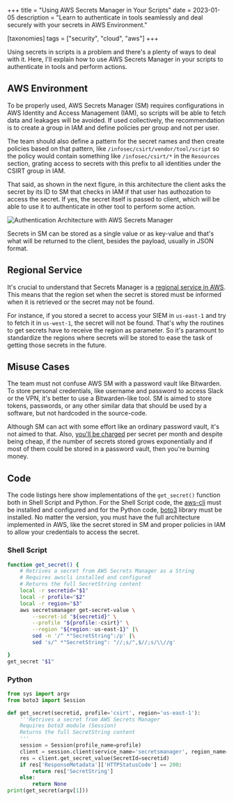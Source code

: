 +++
title = "Using AWS Secrets Manager in Your Scripts"
date  = 2023-01-05
description = "Learn to authenticate in tools seamlessly and deal securely with your secrets in AWS Environment."

[taxonomies]
tags = ["security", "cloud", "aws"]
+++

Using secrets in scripts is a problem and there's a plenty of ways to deal with it.  Here, I'll explain how to use AWS Secrets Manager in your scripts to authenticate in tools and perform actions.


## AWS Environment
To be properly used, AWS Secrets Manager (SM) requires configurations in AWS Identity and Access Management (IAM), so scripts will be able to fetch data and leakages will be avoided.  If used collectively, the recommendation is to create a group in IAM and define policies per group and not per user.

The team should also define a pattern for the secret names and then create policies based on that pattern, like `/infosec/csirt/vendor/tool/script` so the policy would contain something like `/infosec/csirt/*` in the `Resources` section, grating access to secrets with this prefix to all identities under the CSIRT group in IAM.

That said, as shown in the next figure, in this architecture the client asks the secret by its ID to SM that checks in IAM if that user has authozation to access the secret.  If yes, the secret itself is passed to client, which will be able to use it to authenticate in other tool to perform some action.

![Authentication Architecture with AWS Secrets Manager](/images/diagram-aws-auth-secmgr.png "Sequence diagram showing how the architecture works")

Secrets in SM can be stored as a single value or as key-value and that's what will be returned to the client, besides the payload, usually in JSON format.


## Regional Service
It's crucial to understand that Secrets Manager is a [regional service in AWS](https://aws.amazon.com/about-aws/global-infrastructure/regional-product-services/).  This means that the region set when the secret is stored must be informed when it is retrieved or the secret may not be found.

For instance, if you stored a secret to access your SIEM in `us-east-1` and try to fetch it in `us-west-1`, the secret will not be found.  That's why the routines to get secrets have to receive the region as parameter.  So it's paramount to standardize the regions where secrets will be stored to ease the task of getting those secrets in the future.


## Misuse Cases
The team must not confuse AWS SM with a password vault like Bitwarden.  To store personal credentials, like username and password to access Slack or the VPN, it's better to use a Bitwarden-like tool.  SM is aimed to store tokens, passwords, or any other similar data that should be used by a software, but not hardcoded in the source-code.

Although SM can act with some effort like an ordinary password vault, it's not aimed to that.  Also, [you'll be charged](https://aws.amazon.com/secrets-manager/pricing/) per secret per month and despite being cheap, if the number of secrets stored grows exponentially and if most of them could be stored in a password vault, then you're burning money.


## Code
The code listings here show implementations of the `get_secret()` function both in Shell Script and Python.  For the Shell Script code, the [aws-cli](https://github.com/aws/aws-cli) must be installed and configured and for the Python code, [boto3](https://github.com/boto/boto3) library must be installed.  No matter the version, you must have the full architecture implemented in AWS, like the secret stored in SM and proper policies in IAM to allow your credentials to access the secret.

### Shell Script
```sh
function get_secret() {
    # Retrives a secret from AWS Secrets Manager as a String
    # Requires awscli installed and configured
    # Returns the full SecretString content
    local -r secretid="$1"
    local -r profile="$2"
    local -r region="$3"
    aws secretsmanager get-secret-value \
        --secret-id "${secretid}" \
        --profile "${profile:-csirt}" \
        --region "${region:-us-east-1}" |\
        sed -n '/^ *"SecretString":/p' |\
        sed 's/^ *"SecretString": "//;s/",$//;s/\\//g'

}
get_secret "$1"
```

### Python
```py
from sys import argv
from boto3 import Session

def get_secret(secretid, profile='csirt', region='us-east-1'):
    '''Retrives a secret from AWS Secrets Manager
    Requires boto3 module (Session)
    Returns the full SecretString content
    '''
    session = Session(profile_name=profile)
    client = session.client(service_name='secretsmanager', region_name=region)
    res = client.get_secret_value(SecretId=secretid)
    if res['ResponseMetadata']['HTTPStatusCode'] == 200:
        return res['SecretString']
    else:
        return None
print(get_secret(argv[1]))
```
